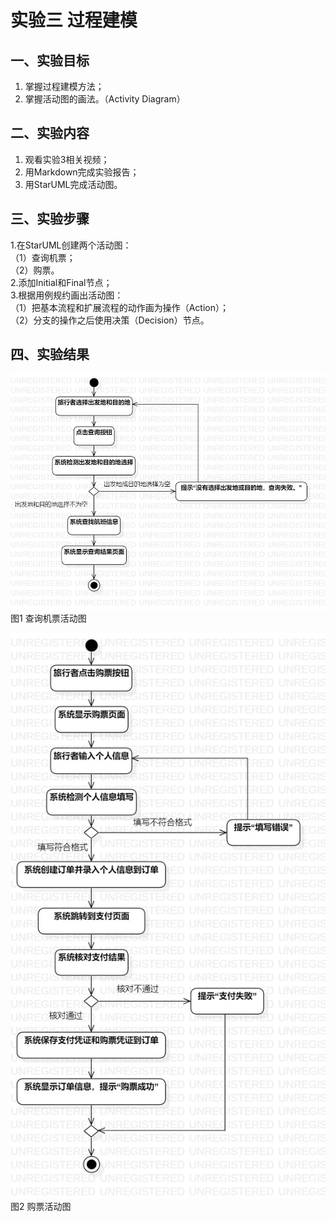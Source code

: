 # 实验三   过程建模
## 一、实验目标

1. 掌握过程建模方法；
2. 掌握活动图的画法。（Activity Diagram）

## 二、实验内容
1. 观看实验3相关视频；  
2. 用Markdown完成实验报告；  
3. 用StarUML完成活动图。  


## 三、实验步骤  
1.在StarUML创建两个活动图：  
（1）查询机票；  
（2）购票。  
2.添加Initial和Final节点；  
3.根据用例规约画出活动图：  
（1）把基本流程和扩展流程的动作画为操作（Action）；  
（2）分支的操作之后使用决策（Decision）节点。  
## 四、实验结果

![查询机票活动图](./Lab3_ActivityDiagram1.jpg)  
图1 查询机票活动图

![购票活动图](./Lab3_ActivityDiagram2.jpg)  
图2 购票活动图
